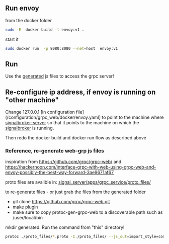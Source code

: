 ## Run envoy
from the docker folder
```bash
sudo -E  docker build -t envoy:v1 .
```
start it
```bash
sudo docker run  -p 8080:8080 --net=host  envoy:v1
```
## Run
Use the [generated](/configuration/grpc_web/generated) js files to access the grpc server!

## Re-configure ip address, if envoy is running on "other machine"
Change 127.0.0.1 [in configuration file](/configuration/grpc_web/docker/envoy.yaml] to point to the machine where [signalbroker-server](https://github.com/volvo-cars/signalbroker-server) so that it points to the machine on which the [signalbroker](https://github.com/volvo-cars/signalbroker-server) is running.

Then redo the docker build and docker run flow as described above

### Reference, re-generate web-grp js files

inspiration from
https://github.com/grpc/grpc-web/ and https://hackernoon.com/interface-grpc-with-web-using-grpc-web-and-envoy-possibly-the-best-way-forward-3ae9671af67


proto files are avalible in: [signal_server/apps/grpc_service/proto_files/](https://github.com/volvo-cars/signalbroker-server/tree/master/apps/grpc_service/proto_files)

to re-generate files - or just grab the files from the generated folder

- git clone https://github.com/grpc/grpc-web.git
- make plugin
- make sure to copy protoc-gen-grpc-web to a discoverable path such as /user/local/bin

mkdir generated. Run the command from "this" directory!

```bash
protoc ./proto_files/*.proto -I./proto_files/ --js_out=import_style=commonjs:generated --grpc-web_out=import_style=commonjs,mode=grpcwebtext:generated
```
